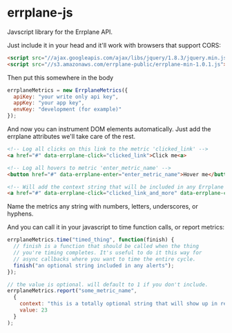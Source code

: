 errplane-js
===========

Javscript library for the Errplane API.

Just include it in your head and it'll work with browsers that support CORS:

```html
<script src="//ajax.googleapis.com/ajax/libs/jquery/1.8.3/jquery.min.js"></script>
<script src="//s3.amazonaws.com/errplane-public/errplane-min-1.0.1.js"></script>
```

Then put this somewhere in the body

```javascript
errplaneMetrics = new ErrplaneMetrics({
  apiKey: "your write only api key",
  appKey: "your app key",
  envKey: "development (for example)"
});
```

And now you can instrument DOM elements automatically. Just add the errplane attributes we'll take care of the rest.

```html
<!-- Log all clicks on this link to the metric 'clicked_link' -->
<a href="#" data-errplane-click="clicked_link">Click me<a>

<!-- Log all hovers to metric 'enter_metric_name' -->
<button href="#" data-errplane-enter="enter_metric_name">Hover me</button>

<!-- Will add the context string that will be included in any Errplane alerts -->
<a href="#" data-errplane-click="clicked_link_and_more" data-errplane-context="any string or json">Click me</a>
```

Name the metrics any string with numbers, letters, underscores, or hyphens.

And you can call it in your javascript to time function calls, or report metrics:

```javascript
errplaneMetrics.time("timed_thing", function(finish) {
  // finish is a function that should be called when the thing
  // you're timing completes. It's useful to do it this way for
  // async callbacks where you want to time the entire cycle.
  finish("an optional string included in any alerts");
});

// the value is optional. will default to 1 if you don't include.
errplaneMetrics.report("some_metric_name",
  {
    context: "this is a totally optional string that will show up in related alerts"
    value: 23
  }
);
```
